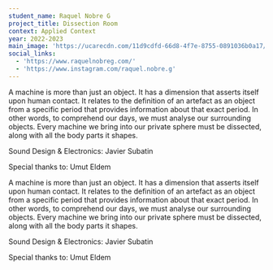 ```yaml
---
student_name: Raquel Nobre G
project_title: Dissection Room
context: Applied Context
year: 2022-2023
main_image: 'https://ucarecdn.com/11d9cdfd-66d8-4f7e-8755-0891036b0a17/'
social_links:
  - 'https://www.raquelnobreg.com/'
  - 'https://www.instagram.com/raquel.nobre.g'
---
```

A machine is more than just an object. It has a dimension that asserts itself upon human contact. It relates to the definition of an artefact as an object from a specific period that provides information about that exact period. In other words, to comprehend our days, we must analyse our surrounding objects. Every machine we bring into our private sphere must be dissected, along with all the body parts it shapes.






Sound Design & Electronics:
Javier Subatin

Special thanks to:
Umut Eldem

A machine is more than just an object. It has a dimension that asserts itself upon human contact. It relates to the definition of an artefact as an object from a specific period that provides information about that exact period. In other words, to comprehend our days, we must analyse our surrounding objects. Every machine we bring into our private sphere must be dissected, along with all the body parts it shapes.


Sound Design & Electronics:
Javier Subatin

Special thanks to:
Umut Eldem